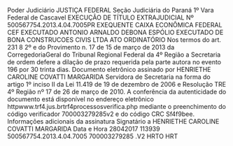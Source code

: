 Poder Judiciário JUSTIÇA FEDERAL Seção Judiciária do Paraná 1º Vara Federal de Cascavel EXECUÇÃO DE TÍTULO EXTRAJUDICIAL Nº 500567754.2013.4.04.7005PR EXEQUENTE CAIXA ECONÔMICA FEDERAL CEF EXECUTADO ANTONIO ARNALDO DEBONA ESPÓLIO EXECUTADO DE BONA CONSTRUCOES CIVIS LTDA ATO ORDINATÓRIO Nos termos do art. 231 8 2º e do Provimento n. 17 de 15 de março de 2013 da CorregedoriaGeral do Tribunal Regional Federal da 4º Região a Secretaria de ordem defere a dilação de prazo requerida pela parte autora no evento 196 por 30 trinta dias. Documento eletrônico assinado por HENRIETHE CAROLINE COVATTI MARGARIDA Servidora de Secretaria na forma do artigo 1º inciso II da Lei 11.419 de 19 de dezembro de 2006 e Resolução TRE 4º Região nº 17 de 26 de março de 2010. A conferência da autenticidade do documento está disponível no endereço eletrônico httpwww.trf4.jus.brtrf4processosverifica.php mediante o preenchimento do código verificador 700003279285v2 e do código CRC Sf4f9bee. Informações adicionais da assinatura Signatário a HENRIETHE CAROLINE COVATTI MARGARIDA Data e Hora 28042017 113939 500567754.2013.4.04.7005 700003279285 .V2 HRTO HRT

